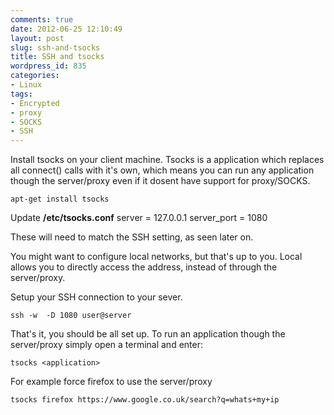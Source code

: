 ```yaml
---
comments: true
date: 2012-06-25 12:10:49
layout: post
slug: ssh-and-tsocks
title: SSH and tsocks
wordpress_id: 835
categories:
- Linux
tags:
- Encrypted
- proxy
- SOCKS
- SSH
---
```


Install tsocks on your client machine. Tsocks is a application which replaces all connect() calls with it's own, which means you can run any application though the server/proxy even if it dosent have support for proxy/SOCKS.


    
    apt-get install tsocks



Update **/etc/tsocks.conf**
server = 127.0.0.1
server_port = 1080




These will need to match the SSH setting, as seen later on.

You might want to configure local networks, but that's up to you. Local allows you to directly access the address, instead of through the server/proxy.

Setup your SSH connection to your sever.


    
    ssh -w  -D 1080 user@server



That's it, you should be all set up. To run an application though the server/proxy simply open a terminal and enter:

    
    tsocks <application>



For example force firefox to use the server/proxy


    
    tsocks firefox https://www.google.co.uk/search?q=whats+my+ip
